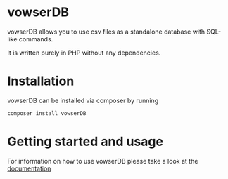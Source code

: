 # vowserDB
vowserDB allows you to use csv files as a standalone database with SQL-like commands.

It is written purely in PHP without any dependencies.

# Installation
vowserDB can be installed via composer by running
```php
composer install vowserDB
```

# Getting started and usage
For information on how to use vowserDB please take a look at the [documentation](https://vantezzen.github.io/vowserDB)

